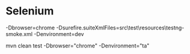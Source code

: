 # Selenium
-Dbrowser=chrome -Dsurefire.suiteXmlFiles=src\test\resources\testng-smoke.xml -Denvironment=dev

mvn clean test -Dbrowser="chrome" -Denvironment="ta" 
